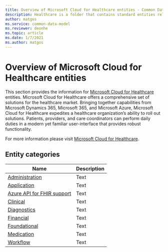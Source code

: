 ```yaml
---
title: Overview of Microsoft Cloud for Healthcare entities - Common Data Model | Microsoft Docs
description: Healthcare is a folder that contains standard entities related to  Microsoft Cloud for Healthcare entities which are defined using Common Data Model.
author: matgos
ms.service: common-data-model
ms.reviewer: deonhe
ms.topic: article
ms.date: 1/7/2021
ms.author: matgos
---
```


# Overview of  Microsoft Cloud for Healthcare entities

This section provides the information for [Microsoft Cloud for Healthcare](https://www.microsoft.com/industry/health/microsoft-cloud-for-healthcare) entities.  Microsoft Cloud for Healthcare offers a comprehensive set of solutions for the healthcare market. Bringing together capabilities from Microsoft Dynamics 365, Microsoft 365, and Microsoft Azure, Microsoft Cloud for Healthcare expedites a healthcare organization’s ability to roll out solutions. Patients, providers, and care coordinators can perform daily duties in a modern yet familiar user-interface that provides robust functionality.

For more information please visit [Microsoft Cloud for Healthcare](https://www.microsoft.com/industry/health/microsoft-cloud-for-healthcare).

## Entity categories

|Name|Description|
|---|---|
|[Administration](Administration/overview.md)|Text|
|[Application](Application/overview.md)|Text|
|[Azure API for FHIR support](AzureAPIforFHIRsupport/overview.md)|Text|
|[Clinical](Clinical/overview.md)|Text|
|[Diagnostics](Diagnostics/overview.md)|Text|
|[Financial](Financial/overview.md)|Text|
|[Foundational](Foundational/overview.md)|Text|
|[Medication](Medication/overview.md)|Text|
|[Workflow](Workflow/overview.md)|Text|

